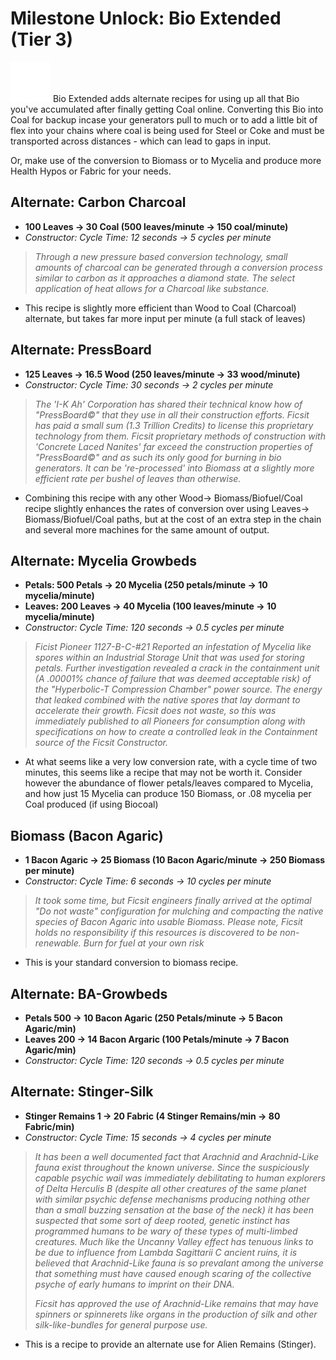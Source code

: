 # Milestone Unlock: Bio Extended (Tier 3)

![Bio Extended](img/bio_extended.png) Bio Extended adds alternate recipes for using up all that Bio you've accumulated after finally getting Coal online. Converting this Bio into Coal for backup incase your generators pull to much or to add a little bit of flex into your chains where coal is being used for Steel or Coke and must be transported across distances - which can lead to gaps in input.

Or, make use of the conversion to Biomass or to Mycelia and produce more Health Hypos or Fabric for your needs.

## **Alternate: Carbon Charcoal**

* **100 Leaves -> 30 Coal (500 leaves/minute -> 150 coal/minute)**
* *Constructor: Cycle Time: 12 seconds -> 5 cycles per minute*

> *Through a new pressure based conversion technology, small amounts of charcoal can be generated through a conversion process similar to carbon as it approaches a diamond state. The select application of heat allows for a Charcoal like substance.*
	
* This recipe is slightly more efficient than Wood to Coal (Charcoal) alternate, but takes far more input per minute (a full stack of leaves)
	
## **Alternate: PressBoard** 

* **125 Leaves -> 16.5 Wood (250 leaves/minute -> 33 wood/minute)**
* *Constructor: Cycle Time: 30 seconds -> 2 cycles per minute*

> *The 'I-K Ah' Corporation has shared their technical know how of "PressBoard©" that they use in all their construction efforts. Ficsit has paid a small sum (1.3 Trillion Credits) to license this proprietary technology from them. Ficsit proprietary methods of construction with 'Concrete Laced Nanites' far exceed the construction properties of "PressBoard©" and as such its only good for burning in bio generators. It can be 're-processed' into Biomass at a slightly more efficient rate per bushel of leaves than otherwise.*

* Combining this recipe with any other Wood-> Biomass/Biofuel/Coal recipe slightly enhances the rates of conversion over using Leaves-> Biomass/Biofuel/Coal paths, but at the cost of an extra step in the chain and several more machines for the same amount of output.
	
## **Alternate: Mycelia Growbeds** 

* **Petals: 500 Petals -> 20 Mycelia (250  petals/minute -> 10 mycelia/minute)**
* **Leaves: 200 Leaves -> 40 Mycelia (100 leaves/minute -> 10 mycelia/minute)**
* *Constructor: Cycle Time: 120 seconds -> 0.5 cycles per minute*

> *Ficist Pioneer 1127-B-C-#21 Reported an infestation of Mycelia like spores within an Industrial Storage Unit that was used for storing petals. Further investigation revealed a crack in the containment unit (A .00001% chance of failure that was deemed acceptable risk) of the "Hyperbolic-T Compression Chamber" power source. The energy that leaked combined with the native spores that lay dormant to accelerate their growth. Ficsit does not waste, so this was immediately published to all Pioneers for consumption along with specifications on how to create a controlled leak in the Containment source of the Ficsit Constructor.*

* At what seems like a very low conversion rate, with a cycle time of two minutes, this seems like a recipe that may not be worth it. Consider however the abundance of flower petals/leaves compared to Mycelia, and how just 15 Mycelia can produce 150 Biomass, or .08 mycelia per Coal produced (if using Biocoal)

## **Biomass (Bacon Agaric)**

* **1 Bacon Agaric -> 25 Biomass (10 Bacon Agaric/minute -> 250 Biomass per minute)**
* *Constructor: Cycle Time: 6 seconds -> 10 cycles per minute*

> *It took some time, but Ficsit engineers finally arrived at the optimal "Do not waste" configuration for mulching and compacting the native species of Bacon Agaric into usable Biomass. Please note, Ficsit holds no responsibility if this resources is discovered to be non-renewable. Burn for fuel at your own risk*

* This is your standard conversion to biomass recipe.

## **Alternate: BA-Growbeds**

* **Petals 500 -> 10 Bacon Agaric (250 Petals/minute -> 5 Bacon Agaric/min)**
* **Leaves 200 -> 14 Bacon Argaric (100 Petals/minute -> 7 Bacon Agaric/min)**
* *Constructor: Cycle Time: 120 seconds -> 0.5 cycles per minute*

## **Alternate: Stinger-Silk**
* **Stinger Remains 1 -> 20 Fabric (4 Stinger Remains/min -> 80 Fabric/min)**
* *Constructor: Cycle Time: 15 seconds -> 4 cycles per minute*

> *It has been a well documented fact that Arachnid and Arachnid-Like fauna exist throughout the known universe. Since the suspiciously capable psychic wail was immediately debilitating to human explorers of Delta Herculis B (despite all other creatures of the same planet with similar psychic defense mechanisms producing nothing other than a small buzzing sensation at the base of the neck) it has been suspected that some sort of deep rooted, genetic instinct has programmed humans to be wary of these types of multi-limbed creatures. Much like the Uncanny Valley effect has tenuous links to be due to influence from Lambda Sagittarii C ancient ruins, it is believed that Arachnid-Like fauna is so prevalant among the universe that something must have caused enough scaring of the collective psyche of early humans to imprint on their DNA.*
> 
> *Ficsit has approved the use of Arachnid-Like remains that may have spinners or spinnerets like organs in the production of silk and other silk-like-bundles for general purpose use.*

* This is a recipe to provide an alternate use for Alien Remains (Stinger).